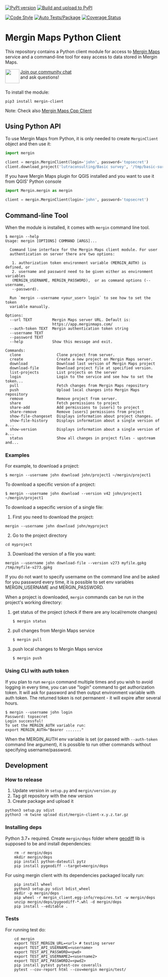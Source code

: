 [![PyPI version](https://badge.fury.io/py/mergin-client.svg)](https://badge.fury.io/py/mergin-client)
[![Build and upload to PyPI](https://github.com/MerginMaps/mergin-py-client/actions/workflows/python_packages.yml/badge.svg)](https://github.com/MerginMaps/mergin-py-client/actions/workflows/python_packages.yml)

[![Code Style](https://github.com/MerginMaps/mergin-py-client/actions/workflows/code_style.yml/badge.svg)](https://github.com/MerginMaps/mergin-py-client/actions/workflows/code_style.yml)
[![Auto Tests/Package](https://github.com/MerginMaps/mergin-py-client/workflows/Auto%20Tests/badge.svg)](https://github.com/MerginMaps/mergin-py-client/actions?query=workflow%3A%22Auto+Tests%22)
[![Coverage Status](https://img.shields.io/coveralls/MerginMaps/mergin-py-client.svg)](https://coveralls.io/github/MerginMaps/mergin-py-client)

# Mergin Maps Python Client

This repository contains a Python client module for access to [Mergin Maps](https://merginmaps.com/)
service and a command-line tool for easy access to data stored in Mergin Maps.

<div><img align="left" width="45" height="45" src="https://raw.githubusercontent.com/MerginMaps/docs/main/src/.vuepress/public/slack.svg"><a href="https://merginmaps.com/community/join">Join our community chat</a><br/>and ask questions!</div><br />


To install the module:

    pip3 install mergin-client

Note: Check also [Mergin Maps Cpp Client](https://github.com/MerginMaps/mergin-cpp-client)

## Using Python API

To use Mergin Maps from Python, it is only needed to create `MerginClient` object and then use it:

```python
import mergin

client = mergin.MerginClient(login='john', password='topsecret')
client.download_project('lutraconsulting/Basic survey', '/tmp/basic-survey')
```

If you have Mergin Maps plugin for QGIS installed and you want to use it from QGIS' Python console

```python
import Mergin.mergin as mergin

client = mergin.MerginClient(login='john', password='topsecret')
```

## Command-line Tool

When the module is installed, it comes with `mergin` command line tool.

```
$ mergin --help
Usage: mergin [OPTIONS] COMMAND [ARGS]...

  Command line interface for the Mergin Maps client module. For user
  authentication on server there are two options:

   1. authorization token environment variable (MERGIN_AUTH) is defined, or
   2. username and password need to be given either as environment variables
   (MERGIN_USERNAME, MERGIN_PASSWORD),  or as command options (--username,
   --password).

  Run `mergin --username <your_user> login` to see how to set the token
  variable manually.

Options:
  --url TEXT         Mergin Maps server URL. Default is:
                     https://app.merginmaps.com/
  --auth-token TEXT  Mergin authentication token string
  --username TEXT
  --password TEXT
  --help             Show this message and exit.

Commands:
  clone                Clone project from server.
  create               Create a new project on Mergin Maps server.
  download             Download last version of Mergin Maps project
  download-file        Download project file at specified version.
  list-projects        List projects on the server
  login                Login to the service and see how to set the token...
  pull                 Fetch changes from Mergin Maps repository
  push                 Upload local changes into Mergin Maps repository
  remove               Remove project from server.
  share                Fetch permissions to project
  share-add            Add permissions to [users] to project
  share-remove         Remove [users] permissions from project
  show-file-changeset  Displays information about project changes.
  show-file-history    Displays information about a single version of a...
  show-version         Displays information about a single version of a...
  status               Show all changes in project files - upstream and...
```

### Examples

For example, to download a project:

```
$ mergin --username john download john/project1 ~/mergin/project1
```
To download a specific version of a project:
```
$ mergin --username john download --version v42 john/project1 ~/mergin/project1
```

To download a sepecific version of a single file:

1. First you need to download the project:
```
mergin --username john download john/myproject
```

2. Go to the project directory
```
cd myproject
```

3. Download the version of a file you want:
```
mergin --username john download-file --version v273 myfile.gpkg /tmp/myfile-v273.gpkg
```

If you do not want to specify username on the command line and be asked for you password every time,
it is possible to set env variables MERGIN_USERNAME and MERGIN_PASSWORD.

When a project is downloaded, `mergin` commands can be run in the project's
working directory:

1. get status of the project (check if there are any local/remote changes)
   ```
   $ mergin status
   ```
2. pull changes from Mergin Maps service
   ```
   $ mergin pull
   ```
3. push local changes to Mergin Maps service
   ```
   $ mergin push
   ```

### Using CLI with auth token

If you plan to run `mergin` command multiple times and you wish to avoid logging in every time,
you can use "login" command to get authorization token.
It will ask for password and then output environment variable with auth token. The returned token
is not permanent - it will expire after several hours.
```
$ mergin --username john login
Password: topsecret
Login successful!
To set the MERGIN_AUTH variable run:
export MERGIN_AUTH="Bearer ......."
```

When the MERGIN_AUTH env variable is set (or passed with `--auth-token` command line argument),
it is possible to run other commands without specifying username/password.


## Development

### How to release

1. Update version in `setup.py` and `mergin/version.py`
2. Tag git repository with the new version
3. Create package and upload it

```
python3 setup.py sdist
python3 -m twine upload dist/mergin-client-x.y.z.tar.gz
```

### Installing deps

Python 3.7+ required. Create `mergin/deps` folder where [geodiff](https://github.com/MerginMaps/geodiff) lib is supposed to be and install dependencies:
```
    rm -r mergin/deps
    mkdir mergin/deps
    pip install python-dateutil pytz
    pip install pygeodiff --target=mergin/deps
```

For using mergin client with its dependencies packaged locally run:
```
    pip install wheel
    python3 setup.py sdist bdist_wheel
    mkdir -p mergin/deps
    pip wheel -r mergin_client.egg-info/requires.txt -w mergin/deps
    unzip mergin/deps/pygeodiff-*.whl -d mergin/deps
    pip install --editable .
```

### Tests
For running test do:

```
    cd mergin
    export TEST_MERGIN_URL=<url> # testing server
    export TEST_API_USERNAME=<username>
    export TEST_API_PASSWORD=<pwd>
    export TEST_API_USERNAME2=<username2>
    export TEST_API_PASSWORD2=<pwd2>
    pip install pytest pytest-cov coveralls
    pytest --cov-report html --cov=mergin mergin/test/
```
